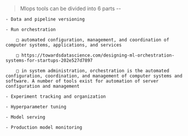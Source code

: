 > Mlops tools can be divided into 6 parts --

    - Data and pipeline versioning

    - Run orchestration

        □ automated configuration, management, and coordination of computer systems, applications, and services

        □ https://towardsdatascience.com/designing-ml-orchestration-systems-for-startups-202e527d7897

        □ in system administration, orchestration is the automated configuration, coordination, and management of computer systems and software. A number of tools exist for automation of server configuration and management

    - Experiment tracking and organization

    - Hyperparameter tuning

    - Model serving

    - Production model monitoring
